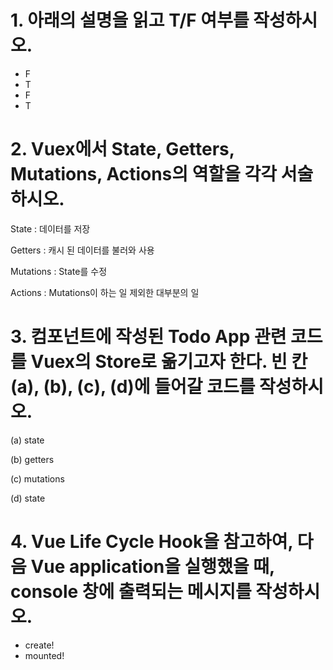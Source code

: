 # 1. 아래의 설명을 읽고 T/F 여부를 작성하시오.

* F
* T
* F
* T

# 2. Vuex에서 State, Getters, Mutations, Actions의 역할을 각각 서술하시오.

State : 데이터를 저장

Getters : 캐시 된 데이터를 불러와 사용

Mutations : State를 수정

Actions :  Mutations이 하는 일 제외한 대부분의 일



# 3. 컴포넌트에 작성된 Todo App 관련 코드를 Vuex의 Store로 옮기고자 한다. 빈 칸 (a), (b), (c), (d)에 들어갈 코드를 작성하시오.

(a) state

(b) getters

(c) mutations

(d) state

# 4. Vue Life Cycle Hook을 참고하여, 다음 Vue application을 실행했을 때, console 창에 출력되는 메시지를 작성하시오.

* create!
* mounted!
